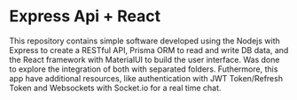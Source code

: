 # Express Api + React

This repository contains simple software developed using the Nodejs with Express to create a RESTful API, Prisma ORM to read and write DB data, and the React framework with MaterialUI to build the user interface. Was done to explore the integration of both with separated folders. Futhermore, this app have additional resources, like authentication with JWT Token/Refresh Token and Websockets with Socket.io for a real time chat.
